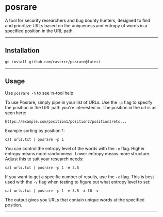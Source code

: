 # posrare
A tool for security researchers and bug bounty hunters, designed to find and prioritize URLs based on the uniqueness and entropy of words in a specified position in the URL path.

---

## Installation
`go install github.com/raverrr/posrare@latest` 

---

## Usage
Use `posrare -h` to see in-tool help

To use Posrare, simply pipe in your list of URLs. Use the `-p` flag to specify the position in the URL path you're interested in.
The position in the url is as seen here:

`https://example.com/position1/position2/position3/etc...`

Example sorting by position 1:

`cat urls.txt | posrare -p 1`


You can control the entropy level of the words with the `-e` flag. Higher entropy means more randomness. Lower entropy means more structure. Adjust this to suit your research needs:

`cat urls.txt | posrare -p 1 -e 3.5`


If you want to get a specific number of results, use the `-x` flag. This is best used with the `-v` flag when testing to figure out what entropy level to set:

`cat urls.txt | posrare -p 1 -e 3.5 -x 10 -v`


The output gives you URLs that contain unique words at the specified position. 

---

